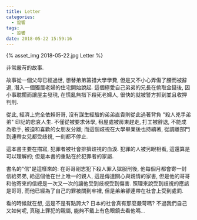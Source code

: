 ```yaml
---
title: Letter
categories:
  - 跫響
tags:
  - 跫響
date: 2018-05-22 15:59:16
---
```

{% asset_img 2018-05-22.jpg Letter %}

非常嚴苛的故事.

故事從一個父母已經過世, 想替弟弟籌措大學學費, 但是又不小心弄傷了腰而被辭退, 潛入一個獨居老婦的住宅開始說起. 這個極愛自己弟弟的兄長在偷取金錢後, 因小事耽擱而讓屋主發現, 在慌亂無措下殺死老婦人, 很快的就被警方抓到並且收押判刑.

從此, 經濟上完全依賴哥哥, 沒有謀生經驗的弟弟直貴則從此過著背負 "殺人兇手弟弟" 印記的悲哀人生. 不僅從被要求休學, 租屋處被房東趕走, 打工被辭退, 不能成為歌手, 被迫和喜歡的女朋友分離; 而這個歧視在大學畢業後也持續著, 從調離部門到連帶女兒都受歧視, 一刻都不停止.

這本書主要在描寫, 犯罪者被社會排擠歧視的血淚. 犯罪的人被另眼相看, 這還算是可以理解的; 但是本書的重點在於犯罪者的家屬.

書名的"信"是這樣來的: 在哥哥剛志犯下殺人罪入獄服刑後, 他每個月都會寄一封信給弟弟, 給這個他在世上唯一的親人, 這是傳達關心與親情的家書, 但是他的哥哥和他寄來的信總是一次又一次的讓他受到歧視受到傷害. 照理來說受到歧視的應該是哥哥, 而他已經為了自己的罪被關到牢裡, 但是弟弟卻連帶在社會上受到處罰.

看的時候就在想, 這是不是有點誇大? 日本的社會真有那麼嚴苛嗎? 不過我們自己又如何呢, 真碰上罪犯的親屬, 能夠不戴上有色眼鏡去看他嗎...